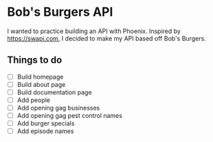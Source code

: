# Bob's Burgers API

I wanted to practice building an API with Phoenix. Inspired by
https://swapi.com, I decided to make my API based off Bob's Burgers.

## Things to do
- [ ] Build homepage
- [ ] Build about page
- [ ] Build documentation page
- [ ] Add people
- [ ] Add opening gag businesses
- [ ] Add opening gag pest control names
- [ ] Add burger specials
- [ ] Add episode names
